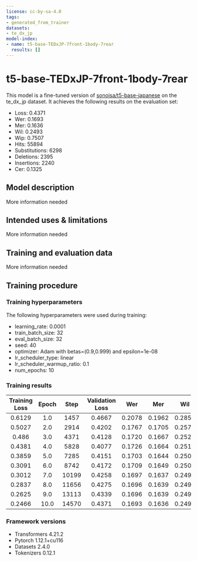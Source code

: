 ```yaml
---
license: cc-by-sa-4.0
tags:
- generated_from_trainer
datasets:
- te_dx_jp
model-index:
- name: t5-base-TEDxJP-7front-1body-7rear
  results: []
---
```


<!-- This model card has been generated automatically according to the information the Trainer had access to. You
should probably proofread and complete it, then remove this comment. -->

# t5-base-TEDxJP-7front-1body-7rear

This model is a fine-tuned version of [sonoisa/t5-base-japanese](https://huggingface.co/sonoisa/t5-base-japanese) on the te_dx_jp dataset.
It achieves the following results on the evaluation set:
- Loss: 0.4371
- Wer: 0.1693
- Mer: 0.1636
- Wil: 0.2493
- Wip: 0.7507
- Hits: 55894
- Substitutions: 6298
- Deletions: 2395
- Insertions: 2240
- Cer: 0.1325

## Model description

More information needed

## Intended uses & limitations

More information needed

## Training and evaluation data

More information needed

## Training procedure

### Training hyperparameters

The following hyperparameters were used during training:
- learning_rate: 0.0001
- train_batch_size: 32
- eval_batch_size: 32
- seed: 40
- optimizer: Adam with betas=(0.9,0.999) and epsilon=1e-08
- lr_scheduler_type: linear
- lr_scheduler_warmup_ratio: 0.1
- num_epochs: 10

### Training results

| Training Loss | Epoch | Step  | Validation Loss | Wer    | Mer    | Wil    | Wip    | Hits  | Substitutions | Deletions | Insertions | Cer    |
|:-------------:|:-----:|:-----:|:---------------:|:------:|:------:|:------:|:------:|:-----:|:-------------:|:---------:|:----------:|:------:|
| 0.6129        | 1.0   | 1457  | 0.4667          | 0.2078 | 0.1962 | 0.2857 | 0.7143 | 54967 | 6724          | 2896      | 3799       | 0.1785 |
| 0.5027        | 2.0   | 2914  | 0.4202          | 0.1767 | 0.1705 | 0.2573 | 0.7427 | 55529 | 6397          | 2661      | 2356       | 0.1393 |
| 0.486         | 3.0   | 4371  | 0.4128          | 0.1720 | 0.1667 | 0.2522 | 0.7478 | 55546 | 6265          | 2776      | 2068       | 0.1352 |
| 0.4381        | 4.0   | 5828  | 0.4077          | 0.1726 | 0.1664 | 0.2515 | 0.7485 | 55866 | 6263          | 2458      | 2427       | 0.1363 |
| 0.3859        | 5.0   | 7285  | 0.4151          | 0.1703 | 0.1644 | 0.2502 | 0.7498 | 55873 | 6310          | 2404      | 2282       | 0.1322 |
| 0.3091        | 6.0   | 8742  | 0.4172          | 0.1709 | 0.1649 | 0.2501 | 0.7499 | 55913 | 6267          | 2407      | 2365       | 0.1386 |
| 0.3012        | 7.0   | 10199 | 0.4258          | 0.1697 | 0.1637 | 0.2493 | 0.7507 | 55996 | 6304          | 2287      | 2369       | 0.1325 |
| 0.2837        | 8.0   | 11656 | 0.4275          | 0.1696 | 0.1639 | 0.2499 | 0.7501 | 55858 | 6325          | 2404      | 2222       | 0.1328 |
| 0.2625        | 9.0   | 13113 | 0.4339          | 0.1696 | 0.1639 | 0.2496 | 0.7504 | 55880 | 6296          | 2411      | 2248       | 0.1327 |
| 0.2466        | 10.0  | 14570 | 0.4371          | 0.1693 | 0.1636 | 0.2493 | 0.7507 | 55894 | 6298          | 2395      | 2240       | 0.1325 |


### Framework versions

- Transformers 4.21.2
- Pytorch 1.12.1+cu116
- Datasets 2.4.0
- Tokenizers 0.12.1

